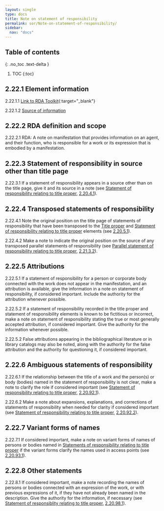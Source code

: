 ```yaml
---
layout: single
type: docs
title: Note on statement of responsibility
permalink: sor/Note-on-statement-of-responsibility/
sidebar:
  nav: "docs"
---
```


## Table of contents
{: .no_toc .text-delta }

1. TOC
{:toc}

## 2.22.1 Element information

<a name="2.22.1.1">2.22.1.1</a> [Link to RDA Toolkit](https://beta.rdatoolkit.org/Content?externalId=en-US_ala-ec50e693-78cd-3171-8f30-0d5be6e8a634){:target="_blank"}

<a name="2.22.1.2">2.22.1.2</a> [Source of information](/DCRMR/sor/)

## 2.22.2 RDA definition and scope

<a name="2.22.2.1">2.22.2.1</a> RDA: A note on manifestation that provides information on an agent, and their function, who is responsible for a work or its expression that is embodied by a manifestation.

## 2.22.3 Statement of responsibility in source other than title page 

<a name="2.22.3.1">2.22.3.1</a> If a statement of responsibility appears in a source other than on the title page, give it and its source in a note (see [Statement of responsibility relating to title proper](/DCRMR/sor/Statement-of-responsibility-relating-to-title-proper/), [2.20.4.1](/DCRMR/sor/Statement-of-responsibility-relating-to-title-proper/#2.20.4.1)).

## 2.22.4 Transposed statements of responsibility 

<a name="2.22.4.1">2.22.4.1</a> Note the original position on the title page of statements of responsibility that have been transposed to the [Title proper](/DCRMR/title/Title-proper/) and [Statement of responsibility relating to title proper](/DCRMR/sor/Statement-of-responsibility-relating-to-title-proper/) elements (see [2.20.5.1](/DCRMR/sor/Statement-of-responsibility-relating-to-title-proper/#2.20.5.1)).

<a name="2.22.4.2">2.22.4.2</a> Make a note to indicate the original position on the source of any transposed parallel statements of responsibility (see [Parallel statement of responsibility relating to title proper](/DCRMR/sor/Parallel-statement-of-responsibility-relating-to-title-proper/), [2.21.3.2](/DCRMR/sor/Parallel-statement-of-responsibility-relating-to-title-proper/#2.21.3.2)).

## 2.22.5 Attributions

<a name="2.22.5.1">2.22.5.1</a> If a statement of responsibility for a person or corporate body connected with the work does not appear in the manifestation, and an attribution is available, give the information in a note on statement of responsibility, if considered important. Include the authority for the attribution whenever possible.

<a name="2.22.5.2">2.22.5.2</a> If a statement of responsibility recorded in the title proper and statement of responsibility elements is known to be fictitious or incorrect, make a note on statement of responsibility stating the true or most generally accepted attribution, if considered important. Give the authority for the information whenever possible.

<a name="2.22.5.2">2.22.5.2</a> False attributions appearing in the bibliographical literature or in library catalogs may also be noted, along with the authority for the false attribution and the authority for questioning it, if considered important.

## 2.22.6 Ambiguous statements of responsibility

<a name="2.22.6.1">2.22.6.1</a> If the relationship between the title of a work and the person(s) or body (bodies) named in the statement of responsibility is not clear,  make a note to clarify the role if considered important (see [Statement of responsibility relating to title proper](/DCRMR/sor/Statement-of-responsibility-relating-to-title-proper/), [2.20.92.1](/DCRMR/sor/Statement-of-responsibility-relating-to-title-proper/#2.20.92.1)).

<a name="2.22.6.2">2.22.6.2</a> Make a note about expansions, explanations, and corrections of statements of responsibility when needed for clarity if considered important (see [Statement of responsibility relating to title proper](/DCRMR/sor/Statement-of-responsibility-relating-to-title-proper/), [2.20.92.2](/DCRMR/sor/Statement-of-responsibility-relating-to-title-proper/#2.20.92.2)).

## 2.22.7 Variant forms of names

<a name="2.22.7.1">2.22.7.1</a> If considered important, make a note on variant forms of names of persons or bodies named in [Statements of responsibility relating to title proper](/DCRMR/sor/Statement-of-responsibility-relating-to-title-proper/) if the variant forms clarify the names used in access points (see [2.20.93.1](/DCRMR/sor/Statement-of-responsibility-relating-to-title-proper/#2.20.93.1)).

## 2.22.8 Other statements

<a name="2.22.8.1">2.22.8.1</a> If considered important, make a note recording the names of persons or bodies connected with an expression of the work, or with previous expressions of it, if they have not already been named in the description. Give the authority for the information, if necessary (see [Statement of responsiblity relating to title proper](/DCRMR/sor/Statement-of-responsibility-relating-to-title-proper/), [2.20.98.1](/DCRMR/sor/Statement-of-responsibility-relating-to-title-proper/#2.20.98.1)).
